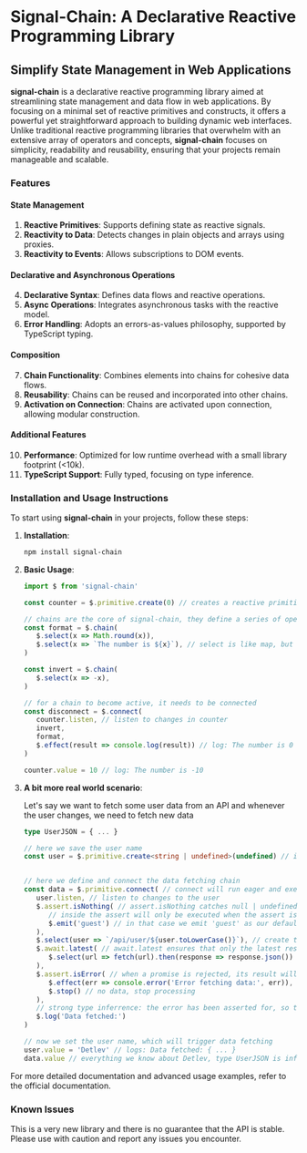 # Signal-Chain: A Declarative Reactive Programming Library
## Simplify State Management in Web Applications

**signal-chain** is a declarative reactive programming library aimed at streamlining state management and data flow in web applications. By focusing on a minimal set of reactive primitives and constructs, it offers a powerful yet straightforward approach to building dynamic web interfaces. Unlike traditional reactive programming libraries that overwhelm with an extensive array of operators and concepts, **signal-chain** focuses on simplicity, readability and reusability, ensuring that your projects remain manageable and scalable.

### Features

#### State Management

1. **Reactive Primitives**: Supports defining state as reactive signals.
2. **Reactivity to Data**: Detects changes in plain objects and arrays using proxies.
3. **Reactivity to Events**: Allows subscriptions to DOM events.

#### Declarative and Asynchronous Operations

4. **Declarative Syntax**: Defines data flows and reactive operations.
5. **Async Operations**: Integrates asynchronous tasks with the reactive model.
6. **Error Handling**: Adopts an errors-as-values philosophy, supported by TypeScript typing.

#### Composition

7. **Chain Functionality**: Combines elements into chains for cohesive data flows.
8. **Reusability**: Chains can be reused and incorporated into other chains.
9. **Activation on Connection**: Chains are activated upon connection, allowing modular construction.

#### Additional Features

10. **Performance**: Optimized for low runtime overhead with a small library footprint (<10k).
11. **TypeScript Support**: Fully typed, focusing on type inference.


### Installation and Usage Instructions

To start using **signal-chain** in your projects, follow these steps:

1. **Installation**:
   ```sh
   npm install signal-chain
   ```

2. **Basic Usage**:
   ```typescript
   import $ from 'signal-chain'
   
   const counter = $.primitive.create(0) // creates a reactive primitive, like a ref or a signal

   // chains are the core of signal-chain, they define a series of operations
   const format = $.chain(
      $.select(x => Math.round(x)),
      $.select(x => `The number is ${x}`), // select is like map, but with a more distinctive name
   )

   const invert = $.chain(
      $.select(x => -x),
   )

   // for a chain to become active, it needs to be connected
   const disconnect = $.connect(
      counter.listen, // listen to changes in counter
      invert,
      format,
      $.effect(result => console.log(result)) // log: The number is 0
   )

   counter.value = 10 // log: The number is -10
   ```

3. **A bit more real world scenario**:

   Let's say we want to fetch some user data from an API and whenever the user changes, we need to fetch new data

   ```typescript
   type UserJSON = { ... }

   // here we save the user name
   const user = $.primitive.create<string | undefined>(undefined) // initialized with undefined


   // here we define and connect the data fetching chain
   const data = $.primitive.connect( // connect will run eager and execute synchronously
      user.listen, // listen to changes to the user
      $.assert.isNothing( // assert.isNothing catches null | undefined
         // inside the assert will only be executed when the assert is true,
         $.emit('guest') // in that case we emit 'guest' as our default
      ),
      $.select(user => `/api/user/${user.toLowerCase()}`), // create the url
      $.await.latest( // await.latest ensures that only the latest resolve is being passed on
         $.select(url => fetch(url).then(response => response.json()) as Promise<UserJSON>),
      ),
      $.assert.isError( // when a promise is rejected, its result will be an Error
         $.effect(err => console.error('Error fetching data:', err)),
         $.stop() // no data, stop processing
      ),
      // strong type inferrence: the error has been asserted for, so the result must be a UserJSON
      $.log('Data fetched:')
   )

   // now we set the user name, which will trigger data fetching
   user.value = 'Detlev' // logs: Data fetched: { ... }
   data.value // everything we know about Detlev, type UserJSON is inferred

   ```

For more detailed documentation and advanced usage examples, refer to the official documentation.


### Known Issues

This is a very new library and there is no guarantee that the API is stable. Please use with caution and report any issues you encounter.


